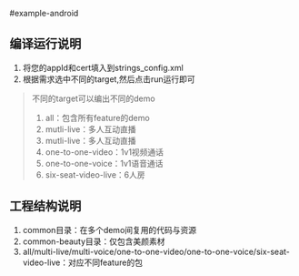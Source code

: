 #example-android

## 编译运行说明
1. 将您的appId和cert填入到strings_config.xml
2. 根据需求选中不同的target,然后点击run运行即可
> 不同的target可以编出不同的demo
> 1. all：包含所有feature的demo
> 2. mutli-live：多人互动直播
> 3. mutli-live：多人互动直播
> 4. one-to-one-video：1v1视频通话
> 5. one-to-one-voice：1v1语音通话
> 6. six-seat-video-live：6人房

## 工程结构说明
1. common目录：在多个demo间复用的代码与资源
2. common-beauty目录：仅包含美颜素材
3. all/multi-live/multi-voice/one-to-one-video/one-to-one-voice/six-seat-video-live：对应不同feature的包


